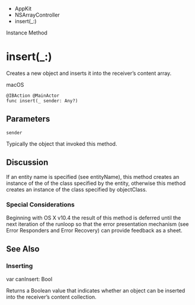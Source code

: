 

- AppKit
- NSArrayController
-  insert(\_:) 

Instance Method

# insert(\_:)

Creates a new object and inserts it into the receiver’s content array.

macOS

``` source
@IBAction @MainActor
func insert(_ sender: Any?)
```

## Parameters 

`sender`  

Typically the object that invoked this method.

## Discussion

If an entity name is specified (see entityName), this method creates an instance of the of the class specified by the entity, otherwise this method creates an instance of the class specified by objectClass.

### Special Considerations

Beginning with OS X v10.4 the result of this method is deferred until the next iteration of the runloop so that the error presentation mechanism (see Error Responders and Error Recovery) can provide feedback as a sheet.

## See Also

### Inserting

var canInsert: Bool

Returns a Boolean value that indicates whether an object can be inserted into the receiver’s content collection.

